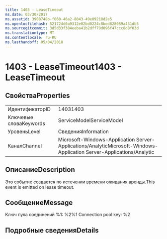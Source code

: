 ```yaml
---
title: 1403 - LeaseTimeout
ms.date: 03/30/2017
ms.assetid: 3908748b-f060-46a2-8043-49e09218d2e5
ms.openlocfilehash: 521724d0a9312e02bd0224c8bed828089a431db5
ms.sourcegitcommit: 3d5d33f384eeba41b2dff79d096f47ccc8d8f03d
ms.translationtype: MT
ms.contentlocale: ru-RU
ms.lasthandoff: 05/04/2018
---
```

# <a name="1403---leasetimeout"></a><span data-ttu-id="025b3-102">1403 - LeaseTimeout</span><span class="sxs-lookup"><span data-stu-id="025b3-102">1403 - LeaseTimeout</span></span>
## <a name="properties"></a><span data-ttu-id="025b3-103">Свойства</span><span class="sxs-lookup"><span data-stu-id="025b3-103">Properties</span></span>  
  
|||  
|-|-|  
|<span data-ttu-id="025b3-104">Идентификатор</span><span class="sxs-lookup"><span data-stu-id="025b3-104">ID</span></span>|<span data-ttu-id="025b3-105">1403</span><span class="sxs-lookup"><span data-stu-id="025b3-105">1403</span></span>|  
|<span data-ttu-id="025b3-106">Ключевые слова</span><span class="sxs-lookup"><span data-stu-id="025b3-106">Keywords</span></span>|<span data-ttu-id="025b3-107">ServiceModel</span><span class="sxs-lookup"><span data-stu-id="025b3-107">ServiceModel</span></span>|  
|<span data-ttu-id="025b3-108">Уровень</span><span class="sxs-lookup"><span data-stu-id="025b3-108">Level</span></span>|<span data-ttu-id="025b3-109">Сведения</span><span class="sxs-lookup"><span data-stu-id="025b3-109">Information</span></span>|  
|<span data-ttu-id="025b3-110">Канал</span><span class="sxs-lookup"><span data-stu-id="025b3-110">Channel</span></span>|<span data-ttu-id="025b3-111">Microsoft-Windows-Application Server-Applications/Analytic</span><span class="sxs-lookup"><span data-stu-id="025b3-111">Microsoft-Windows-Application Server-Applications/Analytic</span></span>|  
  
## <a name="description"></a><span data-ttu-id="025b3-112">Описание</span><span class="sxs-lookup"><span data-stu-id="025b3-112">Description</span></span>  
 <span data-ttu-id="025b3-113">Это событие создается по истечении времени ожидания аренды.</span><span class="sxs-lookup"><span data-stu-id="025b3-113">This event is emitted on lease timeout.</span></span>  
  
## <a name="message"></a><span data-ttu-id="025b3-114">Сообщение</span><span class="sxs-lookup"><span data-stu-id="025b3-114">Message</span></span>  
 <span data-ttu-id="025b3-115">Ключ пула соединений %1: %2</span><span class="sxs-lookup"><span data-stu-id="025b3-115">%1 Connection pool key: %2</span></span>  
  
## <a name="details"></a><span data-ttu-id="025b3-116">Подробные сведения</span><span class="sxs-lookup"><span data-stu-id="025b3-116">Details</span></span>
